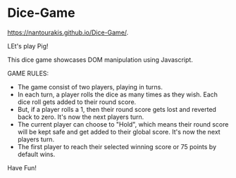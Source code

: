 # Dice-Game

https://nantourakis.github.io/Dice-Game/.

LEt's play Pig!

This dice game showcases DOM manipulation using Javascript.

GAME RULES:

- The game consist of two players, playing in turns.
- In each turn, a player rolls the dice as many times as they wish. Each dice roll gets added to their round score.
- But, if a player rolls a 1, then their round score gets lost and reverted back to zero. It's now the next players turn. 
- The current player can choose to "Hold", which means their round score will be kept safe and get added to their global score. It's now the next players turn.
- The first player to reach their selected winning score or 75 points by default wins.

Have Fun!

